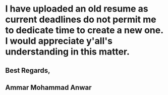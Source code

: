 # I have uploaded an old resume as current deadlines do not permit me to dedicate time to create a new one. I would appreciate y'all's understanding in this matter.
## Best Regards,
## Ammar Mohammad Anwar
